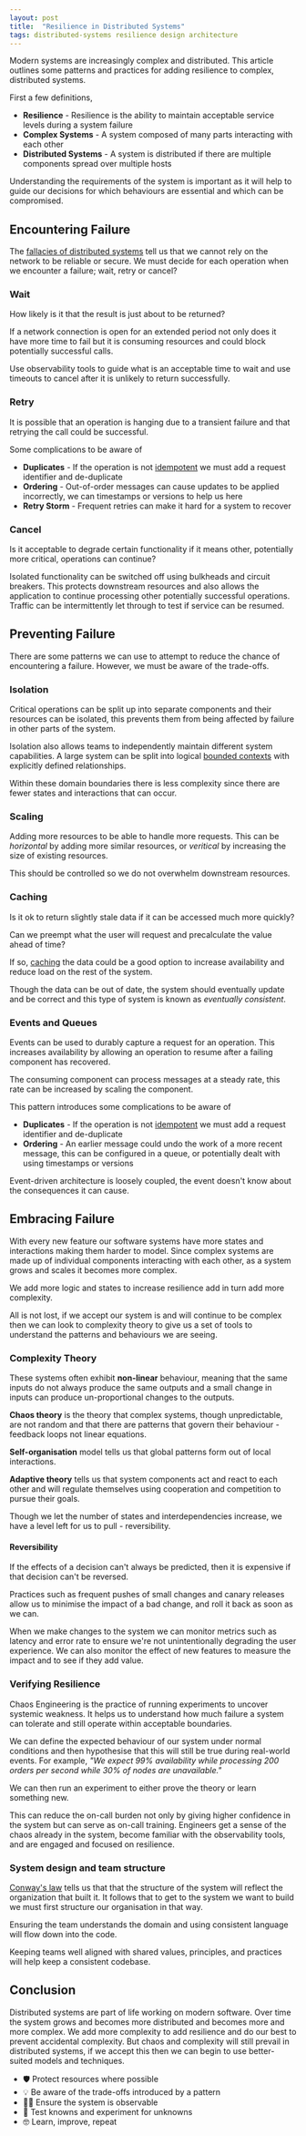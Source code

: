 ```yaml
---
layout: post
title:  "Resilience in Distributed Systems"
tags: distributed-systems resilience design architecture
---
```


Modern systems are increasingly complex and distributed.
This article outlines some patterns and practices for adding resilience to complex, distributed systems.

First a few definitions,

- **Resilience** - Resilience is the ability to maintain acceptable service levels during a system failure
- **Complex Systems** - A system composed of many parts interacting with each other
- **Distributed Systems** - A system is distributed if there are multiple components spread over multiple hosts

Understanding the requirements of the system is important as it will help to guide our decisions for which behaviours are essential and which can be compromised.

## Encountering Failure

The [fallacies of distributed systems](http://wiki.c2.com/?EightFallaciesOfDistributedComputing) tell us that we cannot rely on the network to be reliable or secure. We must decide for each operation when we encounter a failure; wait, retry or cancel?

### Wait

How likely is it that the result is just about to be returned?

If a network connection is open for an extended period not only does it have more time to fail but it is consuming resources and could block potentially successful calls.

Use observability tools to guide what is an acceptable time to wait and use timeouts to cancel after it is unlikely to return successfully.

### Retry

It is possible that an operation is hanging due to a transient failure and that retrying the call could be successful.

Some complications to be aware of
- **Duplicates** - If the operation is not [idempotent](https://en.wikipedia.org/wiki/Idempotence) we must add a request identifier and de-duplicate
- **Ordering** - Out-of-order messages can cause updates to be applied incorrectly, we can timestamps or versions to help us here
- **Retry Storm** - Frequent retries can make it hard for a system to recover

### Cancel

Is it acceptable to degrade certain functionality if it means other, potentially more critical, operations can continue?

Isolated functionality can be switched off using bulkheads and circuit breakers. This protects downstream resources and also allows the application to continue processing other potentially successful operations.
Traffic can be intermittently let through to test if service can be resumed.

## Preventing Failure

There are some patterns we can use to attempt to reduce the chance of encountering a failure. However, we must be aware of the trade-offs.

### Isolation

Critical operations can be split up into separate components and their resources can be isolated, this prevents them from being affected by failure in other parts of the system.

Isolation also allows teams to independently maintain different system capabilities.
A large system can be split into logical [bounded contexts](https://martinfowler.com/bliki/BoundedContext.html) with explicitly defined relationships.

Within these domain boundaries there is less complexity since there are fewer states and interactions that can occur.

### Scaling

Adding more resources to be able to handle more requests.
This can be _horizontal_ by adding more similar resources, or _veritical_ by increasing the size of existing resources.

This should be controlled so we do not overwhelm downstream resources.

### Caching

Is it ok to return slightly stale data if it can be accessed much more quickly?

Can we preempt what the user will request and precalculate the value ahead of time?

If so, [caching](https://aws.amazon.com/caching/) the data could be a good option to increase availability and reduce load on the rest of the system.

Though the data can be out of date, the system should eventually update and be correct and this type of system is known as _eventually consistent_.

### Events and Queues

Events can be used to durably capture a request for an operation.
This increases availability by allowing an operation to resume after a failing component has recovered.

The consuming component can process messages at a steady rate, this rate can be increased by scaling the component.

This pattern introduces some complications to be aware of
- **Duplicates** - If the operation is not [idempotent](https://en.wikipedia.org/wiki/Idempotence) we must add a request identifier and de-duplicate
- **Ordering** - An earlier message could undo the work of a more recent message, this can be configured in a queue, or potentially dealt with using timestamps or versions

Event-driven architecture is loosely coupled, the event doesn't know about the consequences it can cause.

## Embracing Failure

With every new feature our software systems have more states and interactions making them harder to model.
Since complex systems are made up of individual components interacting with each other, as a system grows and scales it becomes more complex.

We add more logic and states to increase resilience add in turn add more complexity.

All is not lost, if we accept our system is and will continue to be complex then we can look to complexity theory to give us a set of tools to understand the patterns and behaviours we are seeing.

### Complexity Theory

These systems often exhibit **non-linear** behaviour, meaning that the same inputs do not always produce the same outputs and a small change in inputs can produce un-proportional changes to the outputs.

**Chaos theory** is the theory that complex systems, though unpredictable, are not random and that there are patterns that govern their behaviour - feedback loops not linear equations.

**Self-organisation** model tells us that global patterns form out of local interactions.

**Adaptive theory** tells us that system components act and react to each other and will regulate themselves using cooperation and competition to pursue their goals.

Though we let the number of states and interdependencies increase, we have a level left for us to pull - reversibility.

#### Reversibility

If the effects of a decision can't always be predicted, then it is expensive if that decision can't be reversed.

Practices such as frequent pushes of small changes and canary releases allow us to minimise the impact of a bad change, and roll it back as soon as we can.

When we make changes to the system we can monitor metrics such as latency and error rate to ensure we're not unintentionally degrading the user experience.
We can also monitor the effect of new features to measure the impact and to see if they add value.

### Verifying Resilience

Chaos Engineering is the practice of running experiments to uncover systemic weakness. It helps us to understand how much failure a system can tolerate and still operate within acceptable boundaries.

We can define the expected behaviour of our system under normal conditions and then hypothesise that this will still be true during real-world events.
For example, _"We expect 99% availability while processing 200 orders per second while 30% of nodes are unavailable."_

We can then run an experiment to either prove the theory or learn something new.

This can reduce the on-call burden not only by giving higher confidence in the system but can serve as on-call training. Engineers get a sense of the chaos already in the system, become familiar with the observability tools, and are engaged and focused on resilience.

### System design and team structure

[Conway's law](https://www.thoughtworks.com/insights/blog/demystifying-conways-law) tells us that that the structure of the system will reflect the organization that built it.
It follows that to get to the system we want to build we must first structure our organisation in that way.

Ensuring the team understands the domain and using consistent language will flow down into the code.

Keeping teams well aligned with shared values, principles, and practices will help keep a consistent codebase.

## Conclusion

Distributed systems are part of life working on modern software.
Over time the system grows and becomes more distributed and becomes more and more complex.
We add more complexity to add resilience and do our best to prevent accidental complexity.
But chaos and complexity will still prevail in distributed systems, if we accept this then we can begin to use better-suited models and techniques.

- 🛡 Protect resources where possible
- 💡 Be aware of the trade-offs introduced by a pattern
- 🕵️‍♀️ Ensure the system is observable
- 🧪 Test knowns and experiment for unknowns
- 🤓 Learn, improve, repeat
